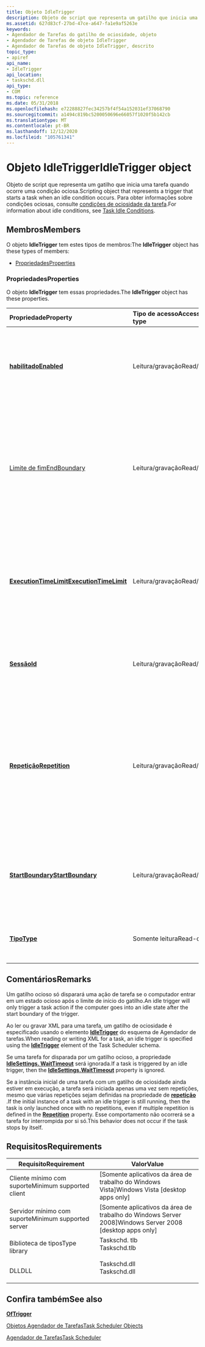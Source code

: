 ```yaml
---
title: Objeto IdleTrigger
description: Objeto de script que representa um gatilho que inicia uma tarefa quando ocorre uma condição ociosa.
ms.assetid: 627d83cf-27bd-47ce-a647-fa1e9af5263e
keywords:
- Agendador de Tarefas do gatilho de ociosidade, objeto
- Agendador de Tarefas de objeto IdleTrigger
- Agendador de Tarefas de objeto IdleTrigger, descrito
topic_type:
- apiref
api_name:
- IdleTrigger
api_location:
- taskschd.dll
api_type:
- COM
ms.topic: reference
ms.date: 05/31/2018
ms.openlocfilehash: e72288827fec34257bf4f54a152031ef37068790
ms.sourcegitcommit: a1494c819bc5200050696e66057f1020f5b142cb
ms.translationtype: MT
ms.contentlocale: pt-BR
ms.lasthandoff: 12/12/2020
ms.locfileid: "105761341"
---
```

# <a name="idletrigger-object"></a><span data-ttu-id="da254-106">Objeto IdleTrigger</span><span class="sxs-lookup"><span data-stu-id="da254-106">IdleTrigger object</span></span>

<span data-ttu-id="da254-107">Objeto de script que representa um gatilho que inicia uma tarefa quando ocorre uma condição ociosa.</span><span class="sxs-lookup"><span data-stu-id="da254-107">Scripting object that represents a trigger that starts a task when an idle condition occurs.</span></span> <span data-ttu-id="da254-108">Para obter informações sobre condições ociosas, consulte [condições de ociosidade da tarefa](task-idle-conditions.md).</span><span class="sxs-lookup"><span data-stu-id="da254-108">For information about idle conditions, see [Task Idle Conditions](task-idle-conditions.md).</span></span>

## <a name="members"></a><span data-ttu-id="da254-109">Membros</span><span class="sxs-lookup"><span data-stu-id="da254-109">Members</span></span>

<span data-ttu-id="da254-110">O objeto **IdleTrigger** tem estes tipos de membros:</span><span class="sxs-lookup"><span data-stu-id="da254-110">The **IdleTrigger** object has these types of members:</span></span>

-   [<span data-ttu-id="da254-111">Propriedades</span><span class="sxs-lookup"><span data-stu-id="da254-111">Properties</span></span>](#properties)

### <a name="properties"></a><span data-ttu-id="da254-112">Propriedades</span><span class="sxs-lookup"><span data-stu-id="da254-112">Properties</span></span>

<span data-ttu-id="da254-113">O objeto **IdleTrigger** tem essas propriedades.</span><span class="sxs-lookup"><span data-stu-id="da254-113">The **IdleTrigger** object has these properties.</span></span>



| <span data-ttu-id="da254-114">Propriedade</span><span class="sxs-lookup"><span data-stu-id="da254-114">Property</span></span>                                                            | <span data-ttu-id="da254-115">Tipo de acesso</span><span class="sxs-lookup"><span data-stu-id="da254-115">Access type</span></span>           | <span data-ttu-id="da254-116">Descrição</span><span class="sxs-lookup"><span data-stu-id="da254-116">Description</span></span>                                                                                                                                                                                               |
|:--------------------------------------------------------------------|:----------------------|:----------------------------------------------------------------------------------------------------------------------------------------------------------------------------------------------------------|
| [<span data-ttu-id="da254-117">**habilitado**</span><span class="sxs-lookup"><span data-stu-id="da254-117">**Enabled**</span></span>](trigger-enabled.md)<br/>                       | <span data-ttu-id="da254-118">Leitura/gravação</span><span class="sxs-lookup"><span data-stu-id="da254-118">Read/write</span></span><br/> | <span data-ttu-id="da254-119">Herdado do objeto de [**gatilho**](trigger.md) .</span><span class="sxs-lookup"><span data-stu-id="da254-119">Inherited from the [**Trigger**](trigger.md) object.</span></span> <span data-ttu-id="da254-120">Obtém ou define um valor booliano que indica se o gatilho está habilitado.</span><span class="sxs-lookup"><span data-stu-id="da254-120">Gets or sets a Boolean value that indicates whether the trigger is enabled.</span></span><br/>                                                              |
| [<span data-ttu-id="da254-121">Limite de fim</span><span class="sxs-lookup"><span data-stu-id="da254-121">EndBoundary</span></span>](trigger-endboundary.md)<br/>                   | <span data-ttu-id="da254-122">Leitura/gravação</span><span class="sxs-lookup"><span data-stu-id="da254-122">Read/write</span></span><br/> | <span data-ttu-id="da254-123">Herdado do objeto de [**gatilho**](trigger.md) .</span><span class="sxs-lookup"><span data-stu-id="da254-123">Inherited from the [**Trigger**](trigger.md) object.</span></span> <span data-ttu-id="da254-124">Obtém ou define a data e a hora em que o gatilho é desativado.</span><span class="sxs-lookup"><span data-stu-id="da254-124">Gets or sets the date and time when the trigger is deactivated.</span></span> <span data-ttu-id="da254-125">O gatilho não pode iniciar a tarefa depois que ela é desativada.</span><span class="sxs-lookup"><span data-stu-id="da254-125">The trigger cannot start the task after it is deactivated.</span></span><br/>               |
| [<span data-ttu-id="da254-126">**ExecutionTimeLimit**</span><span class="sxs-lookup"><span data-stu-id="da254-126">**ExecutionTimeLimit**</span></span>](trigger-executiontimelimit.md)<br/> | <span data-ttu-id="da254-127">Leitura/gravação</span><span class="sxs-lookup"><span data-stu-id="da254-127">Read/write</span></span><br/> | <span data-ttu-id="da254-128">Herdado do objeto de [**gatilho**](trigger.md) .</span><span class="sxs-lookup"><span data-stu-id="da254-128">Inherited from the [**Trigger**](trigger.md) object.</span></span> <span data-ttu-id="da254-129">Obtém ou define a quantidade máxima de tempo em que a tarefa pode ser iniciada pelo gatilho.</span><span class="sxs-lookup"><span data-stu-id="da254-129">Gets or sets the maximum amount of time in which the task can be started by the trigger.</span></span><br/>                                                 |
| [<span data-ttu-id="da254-130">**Sessão**</span><span class="sxs-lookup"><span data-stu-id="da254-130">**Id**</span></span>](/windows/desktop/api/taskschd/nf-taskschd-itrigger-get_id)<br/>                                | <span data-ttu-id="da254-131">Leitura/gravação</span><span class="sxs-lookup"><span data-stu-id="da254-131">Read/write</span></span><br/> | <span data-ttu-id="da254-132">Herdado do objeto de [**gatilho**](trigger.md) .</span><span class="sxs-lookup"><span data-stu-id="da254-132">Inherited from the [**Trigger**](trigger.md) object.</span></span> <span data-ttu-id="da254-133">Obtém ou define o identificador do gatilho.</span><span class="sxs-lookup"><span data-stu-id="da254-133">Gets or sets the identifier for the trigger.</span></span><br/>                                                                                             |
| [<span data-ttu-id="da254-134">**Repetição**</span><span class="sxs-lookup"><span data-stu-id="da254-134">**Repetition**</span></span>](trigger-repetition.md)<br/>                 | <span data-ttu-id="da254-135">Leitura/gravação</span><span class="sxs-lookup"><span data-stu-id="da254-135">Read/write</span></span><br/> | <span data-ttu-id="da254-136">Herdado do objeto de [**gatilho**](trigger.md) .</span><span class="sxs-lookup"><span data-stu-id="da254-136">Inherited from the [**Trigger**](trigger.md) object.</span></span> <span data-ttu-id="da254-137">Obtém ou define um valor que indica a frequência em que a tarefa é executada e por quanto tempo o padrão de repetição é repetido depois que a tarefa é iniciada.</span><span class="sxs-lookup"><span data-stu-id="da254-137">Gets or sets a value that indicates how often the task is run and how long the repetition pattern is repeated after the task is started.</span></span><br/> |
| [<span data-ttu-id="da254-138">**StartBoundary**</span><span class="sxs-lookup"><span data-stu-id="da254-138">**StartBoundary**</span></span>](trigger-startboundary.md)<br/>           | <span data-ttu-id="da254-139">Leitura/gravação</span><span class="sxs-lookup"><span data-stu-id="da254-139">Read/write</span></span><br/> | <span data-ttu-id="da254-140">Herdado do objeto de [**gatilho**](trigger.md) .</span><span class="sxs-lookup"><span data-stu-id="da254-140">Inherited from the [**Trigger**](trigger.md) object.</span></span> <span data-ttu-id="da254-141">Obtém ou define a data e a hora em que o gatilho é ativado.</span><span class="sxs-lookup"><span data-stu-id="da254-141">Gets or sets the date and time when the trigger is activated.</span></span><br/>                                                                            |
| [<span data-ttu-id="da254-142">**Tipo**</span><span class="sxs-lookup"><span data-stu-id="da254-142">**Type**</span></span>](/windows/desktop/api/taskschd/nf-taskschd-itrigger-get_type)<br/>                            | <span data-ttu-id="da254-143">Somente leitura</span><span class="sxs-lookup"><span data-stu-id="da254-143">Read-only</span></span><br/>  | <span data-ttu-id="da254-144">Herdado do objeto de [**gatilho**](trigger.md) .</span><span class="sxs-lookup"><span data-stu-id="da254-144">Inherited from the [**Trigger**](trigger.md) object.</span></span> <span data-ttu-id="da254-145">Obtém o tipo do gatilho.</span><span class="sxs-lookup"><span data-stu-id="da254-145">Gets the type of the trigger.</span></span><br/>                                                                                                            |



 

## <a name="remarks"></a><span data-ttu-id="da254-146">Comentários</span><span class="sxs-lookup"><span data-stu-id="da254-146">Remarks</span></span>

<span data-ttu-id="da254-147">Um gatilho ocioso só disparará uma ação de tarefa se o computador entrar em um estado ocioso após o limite de início do gatilho.</span><span class="sxs-lookup"><span data-stu-id="da254-147">An idle trigger will only trigger a task action if the computer goes into an idle state after the start boundary of the trigger.</span></span>

<span data-ttu-id="da254-148">Ao ler ou gravar XML para uma tarefa, um gatilho de ociosidade é especificado usando o elemento [**IdleTrigger**](taskschedulerschema-idletrigger-triggergroup-element.md) do esquema de Agendador de tarefas.</span><span class="sxs-lookup"><span data-stu-id="da254-148">When reading or writing XML for a task, an idle trigger is specified using the [**IdleTrigger**](taskschedulerschema-idletrigger-triggergroup-element.md) element of the Task Scheduler schema.</span></span>

<span data-ttu-id="da254-149">Se uma tarefa for disparada por um gatilho ocioso, a propriedade [**IdleSettings. WaitTimeout**](idlesettings-waittimeout.md) será ignorada.</span><span class="sxs-lookup"><span data-stu-id="da254-149">If a task is triggered by an idle trigger, then the [**IdleSettings.WaitTimeout**](idlesettings-waittimeout.md) property is ignored.</span></span>

<span data-ttu-id="da254-150">Se a instância inicial de uma tarefa com um gatilho de ociosidade ainda estiver em execução, a tarefa será iniciada apenas uma vez sem repetições, mesmo que várias repetições sejam definidas na propriedade de [**repetição**](trigger-repetition.md) .</span><span class="sxs-lookup"><span data-stu-id="da254-150">If the initial instance of a task with an idle trigger is still running, then the task is only launched once with no repetitions, even if multiple repetition is defined in the [**Repetition**](trigger-repetition.md) property.</span></span> <span data-ttu-id="da254-151">Esse comportamento não ocorrerá se a tarefa for interrompida por si só.</span><span class="sxs-lookup"><span data-stu-id="da254-151">This behavior does not occur if the task stops by itself.</span></span>

## <a name="requirements"></a><span data-ttu-id="da254-152">Requisitos</span><span class="sxs-lookup"><span data-stu-id="da254-152">Requirements</span></span>



| <span data-ttu-id="da254-153">Requisito</span><span class="sxs-lookup"><span data-stu-id="da254-153">Requirement</span></span> | <span data-ttu-id="da254-154">Valor</span><span class="sxs-lookup"><span data-stu-id="da254-154">Value</span></span> |
|-------------------------------------|-----------------------------------------------------------------------------------------|
| <span data-ttu-id="da254-155">Cliente mínimo com suporte</span><span class="sxs-lookup"><span data-stu-id="da254-155">Minimum supported client</span></span><br/> | <span data-ttu-id="da254-156">\[Somente aplicativos da área de trabalho do Windows Vista\]</span><span class="sxs-lookup"><span data-stu-id="da254-156">Windows Vista \[desktop apps only\]</span></span><br/>                                          |
| <span data-ttu-id="da254-157">Servidor mínimo com suporte</span><span class="sxs-lookup"><span data-stu-id="da254-157">Minimum supported server</span></span><br/> | <span data-ttu-id="da254-158">\[Somente aplicativos da área de trabalho do Windows Server 2008\]</span><span class="sxs-lookup"><span data-stu-id="da254-158">Windows Server 2008 \[desktop apps only\]</span></span><br/>                                    |
| <span data-ttu-id="da254-159">Biblioteca de tipos</span><span class="sxs-lookup"><span data-stu-id="da254-159">Type library</span></span><br/>             | <dl> <span data-ttu-id="da254-160"><dt>Taskschd. tlb</dt></span><span class="sxs-lookup"><span data-stu-id="da254-160"><dt>Taskschd.tlb</dt></span></span> </dl> |
| <span data-ttu-id="da254-161">DLL</span><span class="sxs-lookup"><span data-stu-id="da254-161">DLL</span></span><br/>                      | <dl> <span data-ttu-id="da254-162"><dt>Taskschd.dll</dt></span><span class="sxs-lookup"><span data-stu-id="da254-162"><dt>Taskschd.dll</dt></span></span> </dl> |



## <a name="see-also"></a><span data-ttu-id="da254-163">Confira também</span><span class="sxs-lookup"><span data-stu-id="da254-163">See also</span></span>

<dl> <dt>

[<span data-ttu-id="da254-164">**Of**</span><span class="sxs-lookup"><span data-stu-id="da254-164">**Trigger**</span></span>](trigger.md)
</dt> <dt>

[<span data-ttu-id="da254-165">Objetos Agendador de Tarefas</span><span class="sxs-lookup"><span data-stu-id="da254-165">Task Scheduler Objects</span></span>](task-scheduler-objects.md)
</dt> <dt>

[<span data-ttu-id="da254-166">Agendador de Tarefas</span><span class="sxs-lookup"><span data-stu-id="da254-166">Task Scheduler</span></span>](task-scheduler-start-page.md)
</dt> </dl>

 

 





